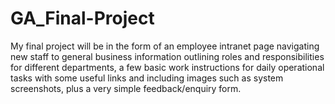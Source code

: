 # GA_Final-Project
My final project will be in the form of an employee intranet page navigating new staff to general business information outlining roles and responsibilities for different departments, a few basic work instructions for daily operational tasks with some useful links and including images such as system screenshots, plus a very simple feedback/enquiry form.
